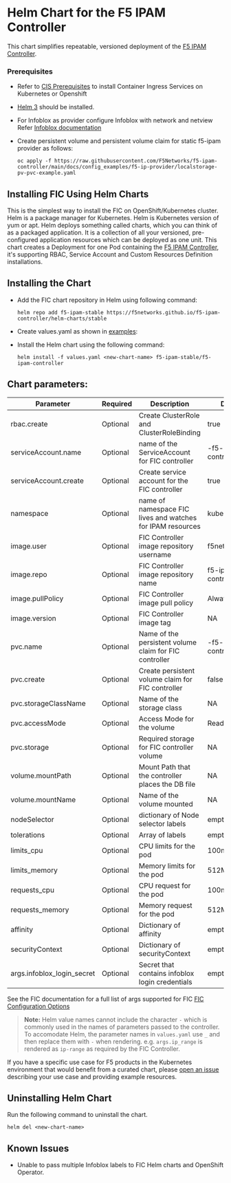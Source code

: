 # Helm Chart for the F5 IPAM Controller

This chart simplifies repeatable, versioned deployment of the [F5 IPAM Controller](https://clouddocs.f5.com/containers/latest/userguide/ipam/).

### Prerequisites
- Refer to [CIS Prerequisites](https://clouddocs.f5.com/containers/latest/userguide/cis-helm.html#prerequisites) to install Container Ingress Services on Kubernetes or Openshift
- [Helm 3](https://helm.sh/docs/intro/) should be installed.
- For Infoblox as provider configure Infoblox with network and netview  Refer [Infoblox documentation](https://www.infoblox.com/products/ipam-dhcp/) 
- Create persistent volume and persistent volume claim  for static f5-ipam provider as follows:

    ```oc apply -f https://raw.githubusercontent.com/F5Networks/f5-ipam-controller/main/docs/config_examples/f5-ip-provider/localstorage-pv-pvc-example.yaml```
## Installing FIC Using Helm Charts

This is the simplest way to install the FIC on OpenShift/Kubernetes cluster. Helm is a package manager for Kubernetes. Helm is Kubernetes version of yum or apt. Helm deploys something called charts, which you can think of as a packaged application. It is a collection of all your versioned, pre-configured application resources which can be deployed as one unit. This chart creates a Deployment for one Pod containing the [F5 IPAM Controller](https://clouddocs.f5.com/containers/latest/userguide/ipam/), it's supporting RBAC, Service Account and Custom Resources Definition installations.

## Installing the Chart
- Add the FIC chart repository in Helm using following command:

    ```helm repo add f5-ipam-stable https://f5networks.github.io/f5-ipam-controller/helm-charts/stable```
 
- Create values.yaml as shown in [examples](https://github.com/F5Networks/f5-ipam-controller/tree/master/helm-charts/f5-ipam-controller/values.yaml):

- Install the Helm chart using the following command:
  
    ```helm install -f values.yaml <new-chart-name> f5-ipam-stable/f5-ipam-controller```

    
## Chart parameters:

| Parameter             | Required  | Description                                                | Default                        |
|-----------------------|-----------|------------------------------------------------------------|--------------------------------|
 | rbac.create           | Optional  | Create ClusterRole and ClusterRoleBinding                  | true                           |
 | serviceAccount.name   | Optional  | name of the ServiceAccount for FIC controller              | <chatname>-f5-ipam-controller  |
 | serviceAccount.create | Optional  | Create service account for the FIC controller              | true                           |
 | namespace             | Optional  | name of namespace FIC lives and watches for IPAM resources | kube-system                    |
 | image.user            | Optional  | FIC Controller image repository username                   | f5networks                     |
| image.repo            | Optional  | FIC Controller image repository name                       | f5-ipam-controller             |
| image.pullPolicy      | Optional  | FIC Controller image pull policy                           | Always                         |
| image.version         | Optional  | FIC Controller image tag                                   | NA                             |
| pvc.name              | Optional  | Name of the persistent volume claim for FIC controller     | <chartname>-f5-ipam-controller |
| pvc.create            | Optional  | Create persistent volume claim for FIC controller          | false                          |
| pvc.storageClassName  | Optional  | Name of the storage class                                  | NA                             |
| pvc.accessMode        | Optional  | Access Mode for the volume                                 | ReadWriteOnce                             |
| pvc.storage           | Optional  | Required storage for FIC controller volume                 | NA                             |
| volume.mountPath      | Optional  | Mount Path that the controller places the DB file          | NA                             |
| volume.mountName      | Optional  | Name of the volume mounted                                 | NA                             |
| nodeSelector	         | Optional	 | dictionary of Node selector labels	                        | empty                          
| tolerations	          | Optional	 | Array of labels	                                           | empty                          
| limits_cpu	           | Optional	 | CPU limits for the pod	                                    | 100m                           
| limits_memory	        | Optional	 | Memory limits for the pod                                  | 512Mi                          
| requests_cpu	         | Optional  | CPU request for the pod                                    | 100m                           
| requests_memory	      | Optional	 | Memory request for the pod                                 | 512Mi                          
| affinity	             | Optional	 | Dictionary of affinity                                     | empty                          
| securityContext	      | Optional	 | Dictionary of securityContext	                             | empty    
| args.infoblox_login_secret   | Optional | Secret that contains infoblox login credentials             | empty                        |

See the FIC documentation for a full list of args supported for FIC [FIC Configuration Options](https://github.com/F5Networks/f5-ipam-controller/blob/main/README.md)

> **Note:** Helm value names cannot include the character `-` which is commonly used in the names of parameters passed to the controller. To accomodate Helm, the parameter names in `values.yaml` use `_` and then replace them with `-` when rendering.
> e.g. `args.ip_range` is rendered as `ip-range` as required by the FIC Controller.


If you have a specific use case for F5 products in the Kubernetes environment that would benefit from a curated chart, please [open an issue](https://github.com/F5Networks/f5-ipam-controller/issues) describing your use case and providing example resources.

## Uninstalling Helm Chart

Run the following command to uninstall the chart.

```helm del <new-chart-name>```

## Known Issues

* Unable to pass multiple Infoblox labels to FIC Helm charts and OpenShift Operator.

